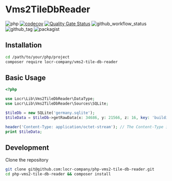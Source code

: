 # Vms2TileDbReader

![php](https://img.shields.io/badge/php-%3E%3D%208.1-8892BF.svg)
[![codecov](https://codecov.io/gh/locr-company/php-vms2-tile-db-reader/graph/badge.svg?token=920M72RYI9)](https://codecov.io/gh/locr-company/php-vms2-tile-db-reader)
[![Quality Gate Status](https://sonarcloud.io/api/project_badges/measure?project=locr-company_php-vms2-tile-db-reader&metric=alert_status)](https://sonarcloud.io/summary/new_code?id=locr-company_php-vms2-tile-db-reader)
![github_workflow_status](https://img.shields.io/github/actions/workflow/status/locr-company/php-vms2-tile-db-reader/php-8.1.yml)
![github_tag](https://img.shields.io/github/v/tag/locr-company/php-vms2-tile-db-reader)
![packagist](https://img.shields.io/packagist/v/locr-company/vms2-tile-db-reader)

## Installation

```bash
cd /path/to/your/php/project
composer require locr-company/vms2-tile-db-reader
```

## Basic Usage

```php
<?php

use Locr\Lib\Vms2TileDbReader\DataType;
use Locr\Lib\Vms2TileDbReader\Sources\SQLite;

$tileDb = new SQLite('germany.sqlite');
$tileData = $tileDb->getRawData(x: 34686, y: 21566, z: 16, key: 'building', value: '*', type: DataType::Polygons);

header('Content-Type: application/octet-stream'); // The Content-Type is required for the Web-App.
print $tileData;
```

## Development

Clone the repository

```bash
git clone git@github.com:locr-company/php-vms2-tile-db-reader.git
cd php-vms2-tile-db-reader && composer install
```
